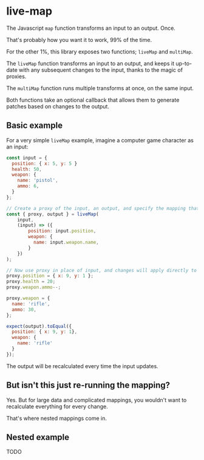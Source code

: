 # live-map
The Javascript `map` function transforms an input to an output. Once.

That's probably how you want it to work, 99% of the time.

For the other 1%, this library exposes two functions; `liveMap` and `multiMap`.

The `liveMap` function transforms an input to an output, and keeps it up-to-date with any subsequent changes to the input, thanks to the magic of proxies.

The `multiMap` function runs multiple transforms at once, on the same input.

Both functions take an optional callback that allows them to generate patches based on changes to the output.

## Basic example

For a very simple `liveMap` example, imagine a computer game character as an input:

```javascript
const input = {
  position: { x: 5, y: 5 }
  health: 50,
  weapon: {
    name: 'pistol',
    ammo: 6,
  }
};

// Create a proxy of the input, an output, and specify the mapping that should be used to generate the output.
const { proxy, output } = liveMap(
    input,
    (input) => ({
        position: input.position,
        weapon: {
          name: input.weapon.name,
        }
    })
);

// Now use proxy in place of input, and changes will apply directly to output.
proxy.position = { x: 9, y: 1 };
proxy.health = 20;
proxy.weapon.ammo--;

proxy.weapon = {
  name: 'rifle',
  ammo: 30,
};

expect(output).toEqual({
  position: { x: 9, y: 1},
  weapon: {
    name: 'rifle'
  }
});
```

The output will be recalculated every time the input updates.

## But isn't this just re-running the mapping?

Yes. But for large data and complicated mappings, you wouldn't want to recalculate everything for every change.

That's where nested mappings come in.

## Nested example
TODO
